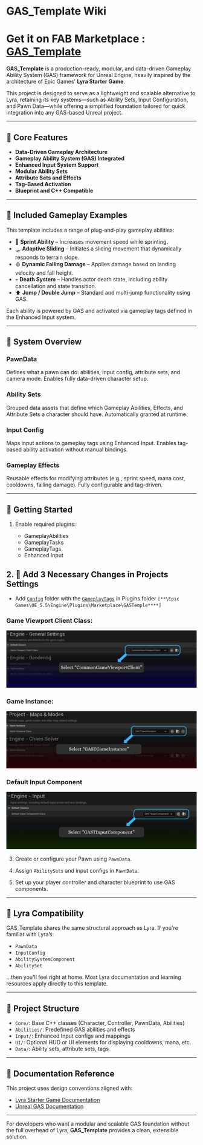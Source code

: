 # GAS\_Template Wiki

# Get it on FAB Marketplace : [GAS_Template](https://www.fab.com/portal/listings/17bb9a1b-1f80-4279-978b-71db6edc7268/edit)

**GAS\_Template** is a production-ready, modular, and data-driven Gameplay Ability System (GAS) framework for Unreal Engine, heavily inspired by the architecture of Epic Games' **Lyra Starter Game**.

This project is designed to serve as a lightweight and scalable alternative to Lyra, retaining its key systems—such as Ability Sets, Input Configuration, and Pawn Data—while offering a simplified foundation tailored for quick integration into any GAS-based Unreal project.

---

## 🔧 Core Features

* **Data-Driven Gameplay Architecture**
* **Gameplay Ability System (GAS) Integrated**
* **Enhanced Input System Support**
* **Modular Ability Sets**
* **Attribute Sets and Effects**
* **Tag-Based Activation**
* **Blueprint and C++ Compatible**

---

## 🧩 Included Gameplay Examples

This template includes a range of plug-and-play gameplay abilities:

* 🏃 **Sprint Ability** – Increases movement speed while sprinting.
* 🛷 **Adaptive Sliding** – Initiates a sliding movement that dynamically responds to terrain slope.
* 🩸 **Dynamic Falling Damage** – Applies damage based on landing velocity and fall height.
* 💀 **Death System** – Handles actor death state, including ability cancellation and state transition.
* ⬆️ **Jump / Double Jump** – Standard and multi-jump functionality using GAS.

Each ability is powered by GAS and activated via gameplay tags defined in the Enhanced Input system.

---

## 🧠 System Overview

### PawnData

Defines what a pawn can do: abilities, input config, attribute sets, and camera mode. Enables fully data-driven character setup.

### Ability Sets

Grouped data assets that define which Gameplay Abilities, Effects, and Attribute Sets a character should have. Automatically granted at runtime.

### Input Config

Maps input actions to gameplay tags using Enhanced Input. Enables tag-based ability activation without manual bindings.

### Gameplay Effects

Reusable effects for modifying attributes (e.g., sprint speed, mana cost, cooldowns, falling damage). Fully configurable and tag-driven.

---

## 🚀 Getting Started

1. Enable required plugins:

   * GameplayAbilities
   * GameplayTasks
   * GameplayTags
   * Enhanced Input

## 2. 🚨 Add 3 Necessary Changes in Projects Settings

 * Add [`Config`](https://github.com/Abir18r/GAS_Template/tree/main/Config) folder with the [`GameplayTags`](https://github.com/Abir18r/GAS_Template/blob/main/Config/GameplayTags.ini) in Plugins folder `[**\Epic Games\UE_5.5\Engine\Plugins\Marketplace\GASTemple****]`
### Game Viewport Client Class: 
![Game Viewport Client](https://github.com/Abir18r/GAS_Template/blob/main/GAS_Template_Documentations/GameViewPort.png)
### Game Instance: 
![Game Instance](https://github.com/Abir18r/GAS_Template/blob/main/GAS_Template_Documentations/GameInstance.png)
### Default Input Component
![Default Input Component](https://github.com/Abir18r/GAS_Template/blob/main/GAS_Template_Documentations/InputComponent.png)

3. Create or configure your Pawn using `PawnData`.

4. Assign `AbilitySets` and input configs in `PawnData`.

5. Set up your player controller and character blueprint to use GAS components.

---

## 🔄 Lyra Compatibility

GAS\_Template shares the same structural approach as Lyra. If you're familiar with Lyra’s:

* `PawnData`
* `InputConfig`
* `AbilitySystemComponent`
* `AbilitySet`

...then you'll feel right at home. Most Lyra documentation and learning resources apply directly to this template.

---

## 📂 Project Structure

* `Core/`: Base C++ classes (Character, Controller, PawnData, Abilities)
* `Abilities/`: Predefined GAS abilities and effects
* `Input/`: Enhanced Input configs and mappings
* `UI/`: Optional HUD or UI elements for displaying cooldowns, mana, etc.
* `Data/`: Ability sets, attribute sets, tags

---

## 📘 Documentation Reference

This project uses design conventions aligned with:

* [Lyra Starter Game Documentation](https://dev.epicgames.com/documentation/en-us/unreal-engine/lyra-sample-game-in-unreal-engine?application_version=5.0)
* [Unreal GAS Documentation](https://github.com/tranek/GASDocumentation)

---

For developers who want a modular and scalable GAS foundation without the full overhead of Lyra, **GAS\_Template** provides a clean, extensible solution.
